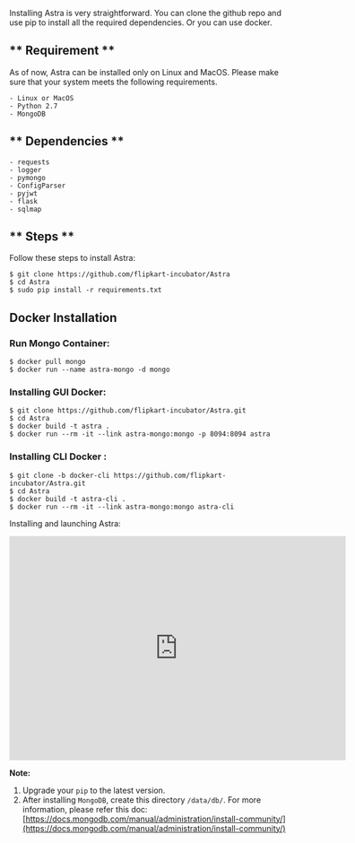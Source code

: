 Installing Astra is very straightforward. You can clone the github repo and use pip to install all the required dependencies. Or you can use docker.

## ** Requirement **
As of now, Astra can be installed only on Linux and MacOS. Please make sure that your system meets the following requirements.
```
- Linux or MacOS
- Python 2.7
- MongoDB
```
## ** Dependencies **
```
- requests
- logger
- pymongo
- ConfigParser
- pyjwt
- flask
- sqlmap
```

## ** Steps **
Follow these steps to install Astra:
```
$ git clone https://github.com/flipkart-incubator/Astra
$ cd Astra
$ sudo pip install -r requirements.txt
```

## Docker Installation

### Run Mongo Container:

```
$ docker pull mongo
$ docker run --name astra-mongo -d mongo
```

### Installing GUI Docker: 

```
$ git clone https://github.com/flipkart-incubator/Astra.git
$ cd Astra
$ docker build -t astra .
$ docker run --rm -it --link astra-mongo:mongo -p 8094:8094 astra
```

### Installing CLI Docker :

```
$ git clone -b docker-cli https://github.com/flipkart-incubator/Astra.git
$ cd Astra
$ docker build -t astra-cli .
$ docker run --rm -it --link astra-mongo:mongo astra-cli 
```

Installing and launching Astra:

<iframe width="600" height="400" src="https://www.youtube.com/embed/EzT9jJlaK9k" frameborder="0" allowfullscreen></iframe>

**Note:**  
1. Upgrade your ```pip``` to the latest version.  
2. After installing ```MongoDB```, create this directory ```/data/db/```. For more information, please refer this doc: [https://docs.mongodb.com/manual/administration/install-community/](https://docs.mongodb.com/manual/administration/install-community/)
